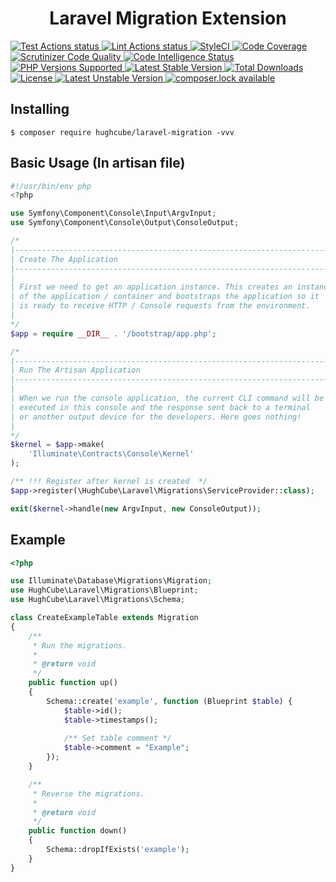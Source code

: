 <h1 align="center">Laravel Migration Extension</h1>


<p>
    <a href="https://github.com/hughcube/laravel-migration/actions?query=workflow%3ATest">
        <img src="https://github.com/hughcube/laravel-migration/workflows/Test/badge.svg" alt="Test Actions status">
    </a>
    <a href="https://github.com/hughcube/laravel-migration/actions?query=workflow%3ALint">
        <img src="https://github.com/hughcube/laravel-migration/workflows/Lint/badge.svg" alt="Lint Actions status">
    </a>
    <a href="https://styleci.io/repos/249034690">
        <img src="https://github.styleci.io/repos/249034690/shield?branch=master" alt="StyleCI">
    </a>
    <a href="https://scrutinizer-ci.com/g/hughcube/laravel-migration/?branch=master">
        <img src="https://scrutinizer-ci.com/g/hughcube/laravel-migration/badges/coverage.png?b=master" alt="Code Coverage">
    </a>
    <a href="https://scrutinizer-ci.com/g/hughcube/laravel-migration/?branch=master">
        <img src="https://scrutinizer-ci.com/g/hughcube/laravel-migration/badges/quality-score.png?b=master" alt="Scrutinizer Code Quality">
    </a> 
    <a href="https://scrutinizer-ci.com/g/hughcube/laravel-migration/?branch=master">
        <img src="https://scrutinizer-ci.com/g/hughcube/laravel-migration/badges/code-intelligence.svg?b=master" alt="Code Intelligence Status">
    </a>        
    <a href="https://github.com/hughcube/laravel-migration">
        <img src="https://img.shields.io/badge/php-%3E%3D%207.0-8892BF.svg" alt="PHP Versions Supported">
    </a>
    <a href="https://packagist.org/packages/hughcube/laravel-migration">
        <img src="https://poser.pugx.org/hughcube/laravel-migration/version" alt="Latest Stable Version">
    </a>
    <a href="https://packagist.org/packages/hughcube/laravel-migration">
        <img src="https://poser.pugx.org/hughcube/laravel-migration/downloads" alt="Total Downloads">
    </a>
    <a href="https://github.com/hughcube/laravel-migration/blob/master/LICENSE">
        <img src="https://img.shields.io/badge/license-MIT-428f7e.svg" alt="License">
    </a>
    <a href="https://packagist.org/packages/hughcube/laravel-migration">
        <img src="https://poser.pugx.org/hughcube/laravel-migration/v/unstable" alt="Latest Unstable Version">
    </a>
    <a href="https://packagist.org/packages/hughcube/laravel-migration">
        <img src="https://poser.pugx.org/hughcube/laravel-migration/composerlock" alt="composer.lock available">
    </a>
</p>

## Installing

```shell
$ composer require hughcube/laravel-migration -vvv
```

## Basic Usage (In artisan file)

```php
#!/usr/bin/env php
<?php

use Symfony\Component\Console\Input\ArgvInput;
use Symfony\Component\Console\Output\ConsoleOutput;

/*
|--------------------------------------------------------------------------
| Create The Application
|--------------------------------------------------------------------------
|
| First we need to get an application instance. This creates an instance
| of the application / container and bootstraps the application so it
| is ready to receive HTTP / Console requests from the environment.
|
*/
$app = require __DIR__ . '/bootstrap/app.php';

/*
|--------------------------------------------------------------------------
| Run The Artisan Application
|--------------------------------------------------------------------------
|
| When we run the console application, the current CLI command will be
| executed in this console and the response sent back to a terminal
| or another output device for the developers. Here goes nothing!
|
*/
$kernel = $app->make(
    'Illuminate\Contracts\Console\Kernel'
);

/** !!! Register after kernel is created  */
$app->register(\HughCube\Laravel\Migrations\ServiceProvider::class);

exit($kernel->handle(new ArgvInput, new ConsoleOutput));

```

## Example

```php
<?php

use Illuminate\Database\Migrations\Migration;
use HughCube\Laravel\Migrations\Blueprint;
use HughCube\Laravel\Migrations\Schema;

class CreateExampleTable extends Migration
{
    /**
     * Run the migrations.
     *
     * @return void
     */
    public function up()
    {
        Schema::create('example', function (Blueprint $table) {
            $table->id();
            $table->timestamps();
            
            /** Set table comment */
            $table->comment = "Example";
        });
    }

    /**
     * Reverse the migrations.
     *
     * @return void
     */
    public function down()
    {
        Schema::dropIfExists('example');
    }
}

```
